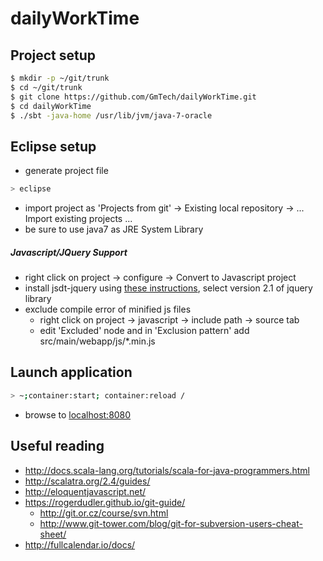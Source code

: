 # dailyWorkTime #

## Project setup ##
```sh
$ mkdir -p ~/git/trunk
$ cd ~/git/trunk
$ git clone https://github.com/GmTech/dailyWorkTime.git
$ cd dailyWorkTime
$ ./sbt -java-home /usr/lib/jvm/java-7-oracle
```

## Eclipse setup ##
* generate project file
```sh
> eclipse
```
* import project as 'Projects from git' -> Existing local repository -> ... Import existing projects ...
* be sure to use java7 as JRE System Library

##### Javascript/JQuery Support #####
* right click on project -> configure -> Convert to Javascript project
* install jsdt-jquery using [these instructions](https://code.google.com/a/eclipselabs.org/p/jsdt-jquery/wiki/Installation), select version 2.1 of jquery library
* exclude compile error of minified js files
  * right click on project -> javascript -> include path -> source tab 
  * edit 'Excluded' node and in 'Exclusion pattern' add src/main/webapp/js/*.min.js

## Launch application ##
```sh
> ~;container:start; container:reload /
```
* browse to [localhost:8080](http://localhost:8080)

## Useful reading ##
* http://docs.scala-lang.org/tutorials/scala-for-java-programmers.html
* http://scalatra.org/2.4/guides/
* http://eloquentjavascript.net/
* https://rogerdudler.github.io/git-guide/
  * http://git.or.cz/course/svn.html
  * http://www.git-tower.com/blog/git-for-subversion-users-cheat-sheet/
* http://fullcalendar.io/docs/
